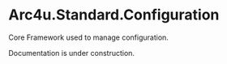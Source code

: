 # Arc4u.Standard.Configuration

Core Framework used to manage configuration.

Documentation is under construction.

